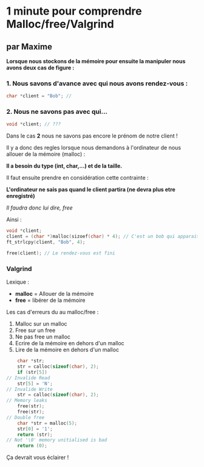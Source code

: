 # 1 minute pour comprendre Malloc/free/Valgrind 
## par Maxime

**Lorsque nous stockons de la mémoire pour ensuite la manipuler nous avons deux cas de figure :**

### 1. Nous savons d'avance avec qui nous avons rendez-vous :
```c
char *client = "Bob"; //
```

### 2️. Nous ne savons pas avec qui...
```c
void *client; // ??? 
```

Dans le cas **2** nous ne savons pas encore le prénom de notre client !

Il y a donc des regles lorsque nous demandons à l'ordinateur de nous allouer de la mémoire (malloc) :

**Il a besoin du type (int, char,...) et de la taille.**

Il faut ensuite prendre en considération cette contrainte :

**L'ordinateur ne sais pas quand le client partira (ne devra plus etre enregistré)**

*Il faudra donc lui dire, free*

Ainsi :

```c
void *client;
client = (char *)malloc(sizoef(char) * 4); // C'est un bob qui apparait
ft_strlcpy(client, "Bob", 4);

free(client); // Le rendez-vous est fini
```

### Valgrind

Lexique :
* **malloc** = Allouer de la mémoire
* **free** = libérer de la mémoire

Les cas d'erreurs du au malloc/free :

1. Malloc sur un malloc
2. Free sur un free
3. Ne pas free un malloc
4. Ecrire de la mémoire en dehors d'un malloc
5. Lire de la mémoire en dehors d'un malloc

```c
    char *str;
    str = calloc(sizeof(char), 2);
    if (str[5])
// Invalide Read
    str[5] = 'N';
// Invalide Write 
    str = calloc(sizeof(char), 2);
// Memory leaks
    free(str);
    free(str);
// Double free
    char *str = malloc(5);
    str[0] = '1';
    return (str);
// Not '\0' memory unitialised is bad
    return (0);
```
Ça devrait vous éclairer ! 

